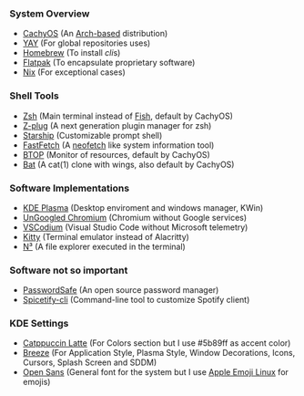 <div>
  <h3>System Overview</h3>
  <ul>
    <li>
      <a href="https://cachyos.org/">CachyOS</a> (An <a href="https://wiki.archlinux.org/title/Arch-based_distributions">Arch-based</a> distribution)
    </li>
    <li>
      <a href="https://github.com/Jguer/yay">YAY</a> (For global repositories uses)
    </li>
    <li>
      <a href="https://brew.sh/">Homebrew</a> (To install <i>cli</i>s)
    </li>
    <li>
      <a href="https://flatpak.org/">Flatpak</a> (To encapsulate proprietary software)
    </li>
    <li>
      <a href="https://nixos.org/">Nix</a> (For exceptional cases)
    </li>
  </ul>
</div>
<div>
  <h3>Shell Tools</h3>
  <ul>
    <li>
      <a href="https://www.zsh.org/">Zsh</a> (Main terminal instead of <a href="https://fishshell.com/">Fish</a>, default by CachyOS)
    </li>
    <li>
      <a href="https://github.com/zplug/zplug">Z-plug</a> (A next generation plugin manager for zsh)
    </li>
    <li>
      <a href="https://starship.toml/">Starship</a> (Customizable prompt shell)
    </li>
    <li>
      <a href="https://github.com/fastfetch-cli/fastfetch">FastFetch</a> (A <a href="https://github.com/dylanaraps/neofetch">neofetch</a> like system information tool)
    </li>
    <li>
      <a href="https://github.com/aristocratos/btop">BTOP</a> (Monitor of resources, default by CachyOS)
    </li>
    <li>
      <a href="https://github.com/sharkdp/bat">Bat</a> (A cat(1) clone with wings, also default by CachyOS)
    </li>
  </ul>
</div>
<div>
  <h3>Software Implementations</h3>
  <ul>
    <li>
      <a href="https://community.kde.org/Plasma">KDE Plasma</a> (Desktop enviroment and windows manager, KWin)
    </li>
    <li>
      <a href="https://github.com/ungoogled-software/ungoogled-chromium">UnGoogled Chromium</a> (Chromium without Google services)
    </li>
    <li>
      <a href="https://github.com/VSCodium/vscodium">VSCodium</a> (Visual Studio Code without Microsoft telemetry)
    </li>
    <li>
      <a href="https://sw.kovidgoyal.net/kitty">Kitty</a> (Terminal emulator instead of Alacritty)
    </li>
    <li>
      <a href="https://github.com/jarun/nnn">N³</a> (A file explorer executed in the terminal)
    </li>
  </ul>
</div>
<div>
  <h3>Software not so important</h3>
  <ul>
    <li>
      <a href="https://pwsafe.org/">PasswordSafe</a> (An open source password manager)
    </li>
    <li>
      <a href="https://github.com/spicetify/cli">Spicetify-cli</a> (Command-line tool to customize Spotify client)
    </li>
  </ul>
</div>
<div>
  <h3>KDE Settings</h3>
  <ul>
    <li>
      <a href="https://github.com/catppuccin/kde">Catppuccin Latte</a> (For Colors section but I use #5b89ff as accent color)
    </li>
    <li>
      <a href="https://github.com/KDE/breeze">Breeze</a> (For Application Style, Plasma Style, Window Decorations, Icons, Cursors, Splash Screen and SDDM)
    </li>
    <li>
      <a href="https://www.opensans.com/">Open Sans</a> (General font for the system but I use <a href="https://github.com/samuelngs/apple-emoji-linux">Apple Emoji Linux</a> for emojis)
    </li>
  </ul>
</div>
